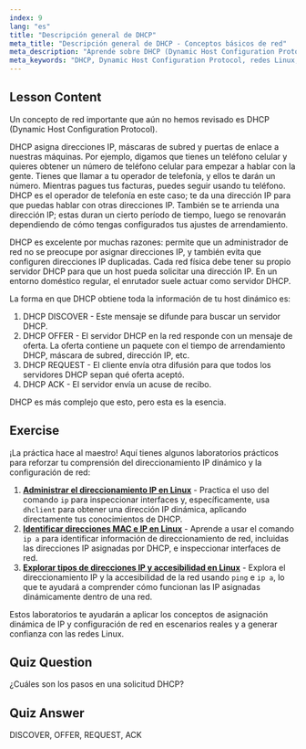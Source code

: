 ```yaml
---
index: 9
lang: "es"
title: "Descripción general de DHCP"
meta_title: "Descripción general de DHCP - Conceptos básicos de red"
meta_description: "Aprende sobre DHCP (Dynamic Host Configuration Protocol) en Linux. Comprende cómo DHCP asigna direcciones IP y su proceso de cuatro pasos. ¡Comienza tu viaje en redes Linux!"
meta_keywords: "DHCP, Dynamic Host Configuration Protocol, redes Linux, dirección IP, tutorial DHCP, principiante, guía"
---
```


## Lesson Content

Un concepto de red importante que aún no hemos revisado es DHCP (Dynamic Host Configuration Protocol).

DHCP asigna direcciones IP, máscaras de subred y puertas de enlace a nuestras máquinas. Por ejemplo, digamos que tienes un teléfono celular y quieres obtener un número de teléfono celular para empezar a hablar con la gente. Tienes que llamar a tu operador de telefonía, y ellos te darán un número. Mientras pagues tus facturas, puedes seguir usando tu teléfono. DHCP es el operador de telefonía en este caso; te da una dirección IP para que puedas hablar con otras direcciones IP. También se te arrienda una dirección IP; estas duran un cierto período de tiempo, luego se renovarán dependiendo de cómo tengas configurados tus ajustes de arrendamiento.

DHCP es excelente por muchas razones: permite que un administrador de red no se preocupe por asignar direcciones IP, y también evita que configuren direcciones IP duplicadas. Cada red física debe tener su propio servidor DHCP para que un host pueda solicitar una dirección IP. En un entorno doméstico regular, el enrutador suele actuar como servidor DHCP.

La forma en que DHCP obtiene toda la información de tu host dinámico es:

1. DHCP DISCOVER - Este mensaje se difunde para buscar un servidor DHCP.
2. DHCP OFFER - El servidor DHCP en la red responde con un mensaje de oferta. La oferta contiene un paquete con el tiempo de arrendamiento DHCP, máscara de subred, dirección IP, etc.
3. DHCP REQUEST - El cliente envía otra difusión para que todos los servidores DHCP sepan qué oferta aceptó.
4. DHCP ACK - El servidor envía un acuse de recibo.

DHCP es más complejo que esto, pero esta es la esencia.

## Exercise

¡La práctica hace al maestro! Aquí tienes algunos laboratorios prácticos para reforzar tu comprensión del direccionamiento IP dinámico y la configuración de red:

1. **[Administrar el direccionamiento IP en Linux](https://labex.io/es/labs/linux-manage-ip-addressing-in-linux-592736)** - Practica el uso del comando `ip` para inspeccionar interfaces y, específicamente, usa `dhclient` para obtener una dirección IP dinámica, aplicando directamente tus conocimientos de DHCP.
2. **[Identificar direcciones MAC e IP en Linux](https://labex.io/es/labs/linux-identify-mac-and-ip-addresses-in-linux-592731)** - Aprende a usar el comando `ip a` para identificar información de direccionamiento de red, incluidas las direcciones IP asignadas por DHCP, e inspeccionar interfaces de red.
3. **[Explorar tipos de direcciones IP y accesibilidad en Linux](https://labex.io/es/labs/linux-explore-ip-address-types-and-reachability-in-linux-592780)** - Explora el direccionamiento IP y la accesibilidad de la red usando `ping` e `ip a`, lo que te ayudará a comprender cómo funcionan las IP asignadas dinámicamente dentro de una red.

Estos laboratorios te ayudarán a aplicar los conceptos de asignación dinámica de IP y configuración de red en escenarios reales y a generar confianza con las redes Linux.

## Quiz Question

¿Cuáles son los pasos en una solicitud DHCP?

## Quiz Answer

DISCOVER, OFFER, REQUEST, ACK
